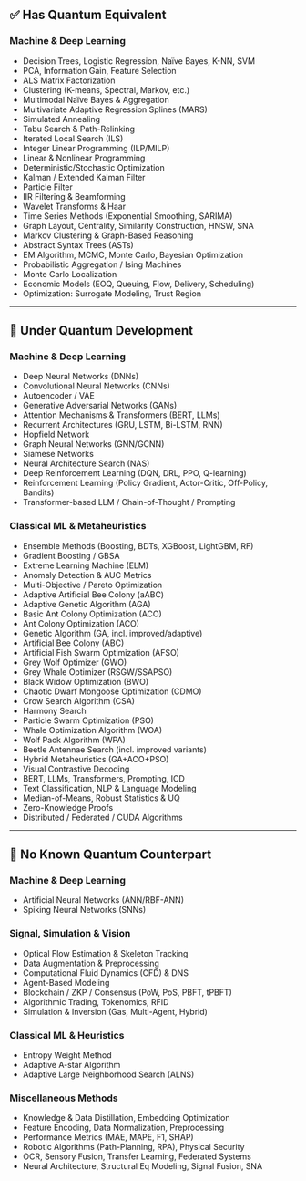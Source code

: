 ## ✅ Has Quantum Equivalent

### Machine & Deep Learning
- Decision Trees, Logistic Regression, Naïve Bayes, K-NN, SVM
- PCA, Information Gain, Feature Selection
- ALS Matrix Factorization
- Clustering (K-means, Spectral, Markov, etc.)
- Multimodal Naïve Bayes & Aggregation
- Multivariate Adaptive Regression Splines (MARS)
- Simulated Annealing
- Tabu Search & Path-Relinking
- Iterated Local Search (ILS)
- Integer Linear Programming (ILP/MILP)
- Linear & Nonlinear Programming
- Deterministic/Stochastic Optimization
- Kalman / Extended Kalman Filter
- Particle Filter
- IIR Filtering & Beamforming
- Wavelet Transforms & Haar
- Time Series Methods (Exponential Smoothing, SARIMA)
- Graph Layout, Centrality, Similarity Construction, HNSW, SNA
- Markov Clustering & Graph-Based Reasoning
- Abstract Syntax Trees (ASTs)
- EM Algorithm, MCMC, Monte Carlo, Bayesian Optimization
- Probabilistic Aggregation / Ising Machines
- Monte Carlo Localization
- Economic Models (EOQ, Queuing, Flow, Delivery, Scheduling)
- Optimization: Surrogate Modeling, Trust Region

---

## 🧪 Under Quantum Development

### Machine & Deep Learning
- Deep Neural Networks (DNNs)
- Convolutional Neural Networks (CNNs)
- Autoencoder / VAE
- Generative Adversarial Networks (GANs)
- Attention Mechanisms & Transformers (BERT, LLMs)
- Recurrent Architectures (GRU, LSTM, Bi-LSTM, RNN)
- Hopfield Network
- Graph Neural Networks (GNN/GCNN)
- Siamese Networks
- Neural Architecture Search (NAS)
- Deep Reinforcement Learning (DQN, DRL, PPO, Q-learning)
- Reinforcement Learning (Policy Gradient, Actor-Critic, Off-Policy, Bandits)
- Transformer-based LLM / Chain-of-Thought / Prompting

### Classical ML & Metaheuristics
- Ensemble Methods (Boosting, BDTs, XGBoost, LightGBM, RF)
- Gradient Boosting / GBSA
- Extreme Learning Machine (ELM)
- Anomaly Detection & AUC Metrics
- Multi-Objective / Pareto Optimization
- Adaptive Artificial Bee Colony (aABC)
- Adaptive Genetic Algorithm (AGA)
- Basic Ant Colony Optimization (ACO)
- Ant Colony Optimization (ACO)
- Genetic Algorithm (GA, incl. improved/adaptive)
- Artificial Bee Colony (ABC)
- Artificial Fish Swarm Optimization (AFSO)
- Grey Wolf Optimizer (GWO)
- Grey Whale Optimizer (RSGW/SSAPSO)
- Black Widow Optimization (BWO)
- Chaotic Dwarf Mongoose Optimization (CDMO)
- Crow Search Algorithm (CSA)
- Harmony Search
- Particle Swarm Optimization (PSO)
- Whale Optimization Algorithm (WOA)
- Wolf Pack Algorithm (WPA)
- Beetle Antennae Search (incl. improved variants)
- Hybrid Metaheuristics (GA+ACO+PSO)
- Visual Contrastive Decoding
- BERT, LLMs, Transformers, Prompting, ICD
- Text Classification, NLP & Language Modeling
- Median-of-Means, Robust Statistics & UQ
- Zero-Knowledge Proofs
- Distributed / Federated / CUDA Algorithms

---

## 🚫 No Known Quantum Counterpart

### Machine & Deep Learning
- Artificial Neural Networks (ANN/RBF-ANN)
- Spiking Neural Networks (SNNs)

### Signal, Simulation & Vision
- Optical Flow Estimation & Skeleton Tracking
- Data Augmentation & Preprocessing
- Computational Fluid Dynamics (CFD) & DNS
- Agent-Based Modeling
- Blockchain / ZKP / Consensus (PoW, PoS, PBFT, tPBFT)
- Algorithmic Trading, Tokenomics, RFID
- Simulation & Inversion (Gas, Multi-Agent, Hybrid)

### Classical ML & Heuristics
- Entropy Weight Method
- Adaptive A-star Algorithm
- Adaptive Large Neighborhood Search (ALNS)

### Miscellaneous Methods
- Knowledge & Data Distillation, Embedding Optimization
- Feature Encoding, Data Normalization, Preprocessing
- Performance Metrics (MAE, MAPE, F1, SHAP)
- Robotic Algorithms (Path-Planning, RPA), Physical Security
- OCR, Sensory Fusion, Transfer Learning, Federated Systems
- Neural Architecture, Structural Eq Modeling, Signal Fusion, SNA
